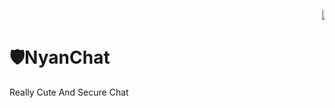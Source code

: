 <marquee> ![NYANCAT](http://www.nyan.cat/cats/nyancat.gif) </marquee>
# 🛡NyanChat
Really Cute And Secure Chat
